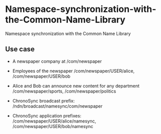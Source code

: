 # Namespace-synchronization-with-the-Common-Name-Library
Namespace synchronization with the Common Name Library

## Use case

* A newspaper company at /com/newspaper
* Employees of the newspaper /com/newspaper/USER/alice, /com/newspaper/USER/bob
* Alice and Bob can announce new content for any department /com/newspaper/sports, /com/newspaper/politics

* ChronoSync broadcast prefix: /ndn/broadcast/namesync/com/newspaper
* ChronoSync application prefixes: /com/newspaper/USER/alice/namesync, /com/newspaper/USER/bob/namesync